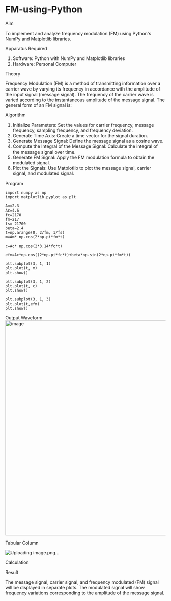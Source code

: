 # FM-using-Python

Aim


To implement and analyze frequency modulation (FM) using Python's NumPy and Matplotlib libraries. 

Apparatus Required

1.	Software: Python with NumPy and Matplotlib libraries
2.	Hardware: Personal Computer
  
Theory

Frequency Modulation (FM) is a method of transmitting information over a carrier wave by varying its frequency in accordance with the amplitude of the input signal (message signal). The frequency of the carrier wave is varied according to the instantaneous amplitude of the message signal. The general form of an FM signal is:



Algorithm


1.	Initialize Parameters: Set the values for carrier frequency, message frequency, sampling frequency, and frequency deviation.
2.	Generate Time Axis: Create a time vector for the signal duration.
3.	Generate Message Signal: Define the message signal as a cosine wave.
4.	Compute the Integral of the Message Signal: Calculate the integral of the message signal over time.
5.	Generate FM Signal: Apply the FM modulation formula to obtain the modulated signal.
6.	Plot the Signals: Use Matplotlib to plot the message signal, carrier signal, and modulated signal.

Program
```
import numpy as np
import matplotlib.pyplot as plt

Am=2.3
Ac=4.6
fc=2170
fm=217
fs= 21700
beta=2.4
t=np.arange(0, 2/fm, 1/fs)
m=Am* np.cos(2*np.pi*fm*t)

c=Ac* np.cos(2*3.14*fc*t)

efm=Ac*np.cos((2*np.pi*fc*t)+beta*np.sin(2*np.pi*fm*t))

plt.subplot(3, 1, 1)
plt.plot(t, m)
plt.show()

plt.subplot(3, 1, 2)
plt.plot(t, c)
plt.show()

plt.subplot(3, 1, 3)
plt.plot(t,efm)
plt.show()
```

Output Waveform
<img width="1228" height="677" alt="image" src="https://github.com/user-attachments/assets/b13e290c-7e47-414f-b324-8b8595723bd9" />


Tabular Column


![Uploading image.png…]()



Calculation




Result


The message signal, carrier signal, and frequency modulated (FM) signal will be displayed in separate plots. The modulated signal will show frequency variations corresponding to the amplitude of the message signal.
